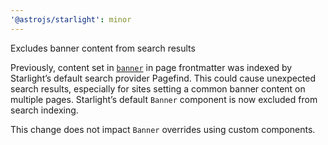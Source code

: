 ```yaml
---
'@astrojs/starlight': minor
---
```


Excludes banner content from search results

Previously, content set in [`banner`](https://starlight.astro.build/reference/frontmatter/#banner) in page frontmatter was indexed by Starlight’s default search provider Pagefind. This could cause unexpected search results, especially for sites setting a common banner content on multiple pages. Starlight’s default `Banner` component is now excluded from search indexing.

This change does not impact `Banner` overrides using custom components.
